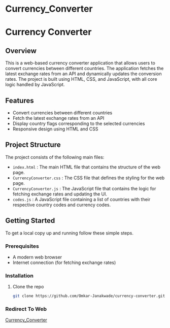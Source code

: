 # Currency_Converter
# Currency Converter

## Overview

This is a web-based currency converter application that allows users to convert currencies between different countries. The application fetches the latest exchange rates from an API and dynamically updates the conversion rates. The project is built using HTML, CSS, and JavaScript, with all core logic handled by JavaScript.

## Features

- Convert currencies between different countries
- Fetch the latest exchange rates from an API
- Display country flags corresponding to the selected currencies
- Responsive design using HTML and CSS

## Project Structure

The project consists of the following main files:

- `index.html` : The main HTML file that contains the structure of the web page.
- `CurrencyConverter.css` : The CSS file that defines the styling for the web page.
- `CurrencyConverter.js` : The JavaScript file that contains the logic for fetching exchange rates and updating the UI.
- `codes.js` : A JavaScript file containing a list of countries with their respective country codes and currency codes.

## Getting Started

To get a local copy up and running follow these simple steps.

### Prerequisites

- A modern web browser
- Internet connection (for fetching exchange rates)

### Installation

1. Clone the repo
   ```sh
   git clone https://github.com/Omkar-Janakwade/currency-converter.git

### Redirect To Web
<a href="https://omkar-janakwade.github.io/Currency_Converter/Index.html">Currency_Converter</a>
